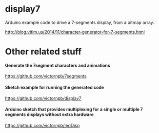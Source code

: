 display7
========

Arduino example code to drive a 7-segments display, from a bitmap array.

http://blog.vitim.us/2014/11/character-generator-for-7-segments.html

# Other related stuff

#### Generate the 7segment characters and animations  
https://github.com/victornpb/7segments

#### Sketch example for running the generated code
https://github.com/victornpb/display7

#### Arduino sketch that provides multiplexing for a single or multiple 7 segments displays without extra hardware
https://github.com/victornpb/ledDisp
